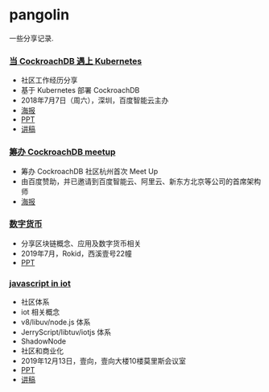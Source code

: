 # pangolin

一些分享记录.

### [当 CockroachDB 遇上 Kubernetes](./cockroachdb-shenzhen-2018-07/README.md)

* 社区工作经历分享
* 基于 Kubernetes 部署 CockroachDB
* 2018年7月7日（周六），深圳，百度智能云主办
* [海报](./cockroachdb-shenzhen-2018-07/playbill.jpeg)
* [PPT](./cockroachdb-shenzhen-2018-07/notePPT.pptx)
* [讲稿](./cockroachdb-shenzhen-2018-07/note.md)

### [筹办 CockroachDB meetup](./cockroachdb-meetup/README.md)

* 筹办 CockroachDB 社区杭州首次 Meet Up
* 由百度赞助，并已邀请到百度智能云、阿里云、新东方北京等公司的首席架构师
* [海报](./cockroachdb-meetup/playbill-for-community.jpeg)

### [数字货币](./blockchain-rokid-2019-07/README.md)

* 分享区块链概念、应用及数字货币相关
* 2019年7月，Rokid，西溪壹号22幢
* [PPT]()

### [javascript in iot](./shadownode-eshine-2019-12/README.md)

* 社区体系
* iot 相关概念
* v8/libuv/node.js 体系
* JerryScript/libtuv/iotjs 体系
* ShadowNode
* 社区和商业化
* 2019年12月13日，壹向，壹向大楼10楼莫里斯会议室
* [PPT](./shadownode-eshine-2019-12/JavaScript-in-IoT.pptx)
* [讲稿](./shadownode-eshine-2019-12/draft.md)
